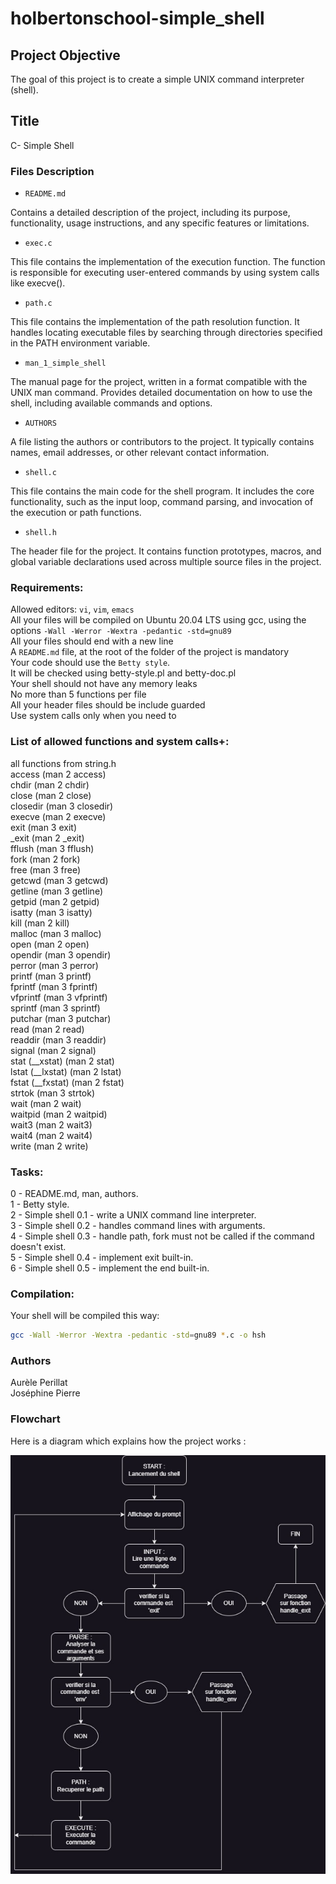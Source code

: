 # holbertonschool-simple_shell

## Project Objective
The goal of this project is to create a simple UNIX command interpreter (shell).

## Title

C- Simple Shell

### Files Description

- `README.md`

Contains a detailed description of the project, including its purpose, functionality, usage instructions, and any specific features or limitations.

- `exec.c`

This file contains the implementation of the execution function.
The function is responsible for executing user-entered commands by using system calls like execve().

- `path.c`

This file contains the implementation of the path resolution function.
It handles locating executable files by searching through directories specified in the PATH environment variable.

- `man_1_simple_shell`

The manual page for the project, written in a format compatible with the UNIX man command.
Provides detailed documentation on how to use the shell, including available commands and options.

- `AUTHORS`

A file listing the authors or contributors to the project.
It typically contains names, email addresses, or other relevant contact information.

- `shell.c`

This file contains the main code for the shell program.
It includes the core functionality, such as the input loop, command parsing, and invocation of the execution or path functions.

- `shell.h`

The header file for the project.
It contains function prototypes, macros, and global variable declarations used across multiple source files in the project.

### Requirements:

Allowed editors: `vi`, `vim`, `emacs`  
All your files will be compiled on Ubuntu 20.04 LTS using gcc, using the 
options `-Wall -Werror -Wextra -pedantic -std=gnu89`  
All your files should end with a new line  
A `README.md` file, at the root of the folder of the project is mandatory  
Your code should use the `Betty style`.  
It will be checked using betty-style.pl and betty-doc.pl  
Your shell should not have any memory leaks  
No more than 5 functions per file  
All your header files should be include guarded  
Use system calls only when you need to  

### List of allowed functions and system calls+:

all functions from string.h  
access (man 2 access)  
chdir (man 2 chdir)  
close (man 2 close)  
closedir (man 3 closedir)  
execve (man 2 execve)  
exit (man 3 exit)  
_exit (man 2 _exit)  
fflush (man 3 fflush)  
fork (man 2 fork)  
free (man 3 free)  
getcwd (man 3 getcwd)  
getline (man 3 getline)  
getpid (man 2 getpid)  
isatty (man 3 isatty)  
kill (man 2 kill)  
malloc (man 3 malloc)  
open (man 2 open)  
opendir (man 3 opendir)  
perror (man 3 perror)  
printf (man 3 printf)  
fprintf (man 3 fprintf)  
vfprintf (man 3 vfprintf)  
sprintf (man 3 sprintf)  
putchar (man 3 putchar)  
read (man 2 read)  
readdir (man 3 readdir)  
signal (man 2 signal)  
stat (__xstat) (man 2 stat)  
lstat (__lxstat) (man 2 lstat)  
fstat (__fxstat) (man 2 fstat)  
strtok (man 3 strtok)  
wait (man 2 wait)  
waitpid (man 2 waitpid)  
wait3 (man 2 wait3)  
wait4 (man 2 wait4)  
write (man 2 write)  

### Tasks:

0 - README.md, man, authors.  
1 - Betty style.  
2 - Simple shell 0.1 - write a UNIX command line interpreter.  
3 - Simple shell 0.2 - handles command lines with arguments.  
4 - Simple shell 0.3 - handle path, fork must not be called if the command doesn't exist.  
5 - Simple shell 0.4 - implement exit built-in.  
6 - Simple shell 0.5 - implement the end built-in.  

### Compilation:

Your shell will be compiled this way:

```bash
gcc -Wall -Werror -Wextra -pedantic -std=gnu89 *.c -o hsh
```

### Authors

Aurèle Perillat  
Joséphine Pierre  

### Flowchart

Here is a diagram which explains how the project works :

![Flowchart du projet](./docs/flowchart_simple_shell.jpg)
